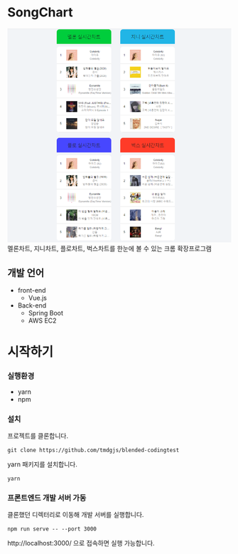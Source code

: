 ﻿# SongChart
<img src="https://github.com/tmdgjs/SongChart/blob/master/img/SongChartimage.png" />
멜론차트, 지니차트, 플로차트, 벅스차트를 한눈에 볼 수 있는 크롬 확장프로그램

## 개발 언어

 - front-end
	 - Vue.js
 - Back-end
	 - Spring Boot
	 - AWS EC2



# 시작하기

### 실행환경

- yarn
- npm

### 설치

프로젝트를 클론합니다.

```
git clone https://github.com/tmdgjs/blended-codingtest
```

yarn 패키지를 설치합니다.

```
yarn
```

### 프론트엔드 개발 서버 가동

클론했던 디렉터리로 이동해 개발 서버를 실행합니다.

```
npm run serve -- --port 3000
```

http://localhost:3000/ 으로 접속하면 실행 가능합니다.